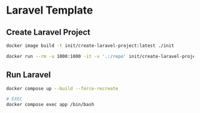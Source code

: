 # Laravel Template


## Create Laravel Project
```bash
docker image build -t init/create-laravel-project:latest ./init

docker run --rm -u 1000:1000 -it -v '.:/repo' init/create-laravel-project:latest
```


## Run Laravel
```bash
docker compose up --build --force-recreate

# EXEC
docker compose exec app /bin/bash 
```
